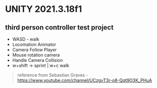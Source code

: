 # UNITY 2021.3.18f1
## third person controller test project

- WASD - walk
- Locomation Animator
- Camera Follow Player
- Mouse rotation camera
- Handle Camera Collision
- w+shift -> sprint | w+c walk

> reference from Sebastian Graves - https://www.youtube.com/channel/UCzgvT3r-o8-Qqt9O3K_PHuA


